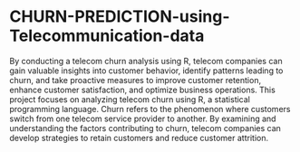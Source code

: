 # CHURN-PREDICTION-using-Telecommunication-data
By conducting a telecom churn analysis using R, telecom companies can gain valuable insights into customer behavior, identify patterns leading to churn, and take proactive measures to improve customer retention, enhance customer satisfaction, and optimize business operations.
This project focuses on analyzing telecom churn using R, a statistical programming language. Churn refers to the phenomenon where customers switch from one telecom service provider to another. By examining and understanding the factors contributing to churn, telecom companies can develop strategies to retain customers and reduce customer attrition.

